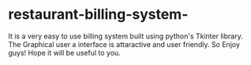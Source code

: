 # restaurant-billing-system-
It is a very easy to use billing system
 built using python's Tkinter library.
The Graphical user a interface is attaractive
and user friendly. 
So Enjoy guys!
Hope it will be useful to you.

